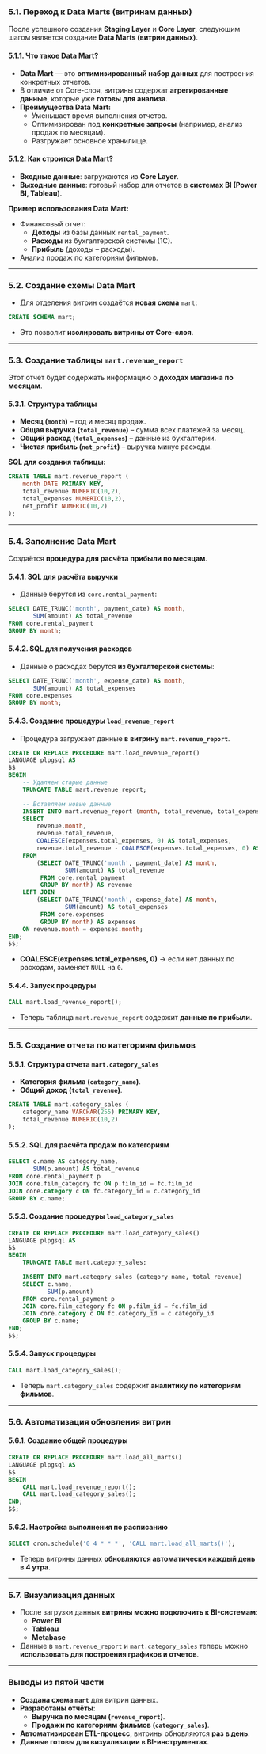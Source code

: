 ### **5.1. Переход к Data Marts (витринам данных)**

После успешного создания **Staging Layer** и **Core Layer**, следующим шагом является создание **Data Marts (витрин данных)**.

#### **5.1.1. Что такое Data Mart?**

- **Data Mart** — это **оптимизированный набор данных** для построения конкретных отчетов.
- В отличие от Core-слоя, витрины содержат **агрегированные данные**, которые уже **готовы для анализа**.
- **Преимущества Data Mart:**
    - Уменьшает время выполнения отчетов.
    - Оптимизирован под **конкретные запросы** (например, анализ продаж по месяцам).
    - Разгружает основное хранилище.

#### **5.1.2. Как строится Data Mart?**

- **Входные данные**: загружаются из **Core Layer**.
- **Выходные данные**: готовый набор для отчетов в **системах BI (Power BI, Tableau)**.

**Пример использования Data Mart:**

- Финансовый отчет:
    - **Доходы** из базы данных `rental_payment`.
    - **Расходы** из бухгалтерской системы (1С).
    - **Прибыль** (доходы – расходы).
- Анализ продаж по категориям фильмов.

---

### **5.2. Создание схемы Data Mart**

- Для отделения витрин создаётся **новая схема** `mart`:

```sql
CREATE SCHEMA mart;
```

- Это позволит **изолировать витрины от Core-слоя**.

---

### **5.3. Создание таблицы `mart.revenue_report`**

Этот отчет будет содержать информацию о **доходах магазина по месяцам**.

#### **5.3.1. Структура таблицы**

- **Месяц (`month`)** – год и месяц продаж.
- **Общая выручка (`total_revenue`)** – сумма всех платежей за месяц.
- **Общий расход (`total_expenses`)** – данные из бухгалтерии.
- **Чистая прибыль (`net_profit`)** – выручка минус расходы.

**SQL для создания таблицы:**

```sql
CREATE TABLE mart.revenue_report (
    month DATE PRIMARY KEY,
    total_revenue NUMERIC(10,2),
    total_expenses NUMERIC(10,2),
    net_profit NUMERIC(10,2)
);
```

---

### **5.4. Заполнение Data Mart**

Создаётся **процедура для расчёта прибыли по месяцам**.

#### **5.4.1. SQL для расчёта выручки**

- Данные берутся из `core.rental_payment`:

```sql
SELECT DATE_TRUNC('month', payment_date) AS month,
       SUM(amount) AS total_revenue
FROM core.rental_payment
GROUP BY month;
```

#### **5.4.2. SQL для получения расходов**

- Данные о расходах берутся **из бухгалтерской системы**:

```sql
SELECT DATE_TRUNC('month', expense_date) AS month,
       SUM(amount) AS total_expenses
FROM core.expenses
GROUP BY month;
```

#### **5.4.3. Создание процедуры `load_revenue_report`**

- Процедура загружает данные **в витрину `mart.revenue_report`**.

```sql
CREATE OR REPLACE PROCEDURE mart.load_revenue_report()
LANGUAGE plpgsql AS
$$
BEGIN
    -- Удаляем старые данные
    TRUNCATE TABLE mart.revenue_report;

    -- Вставляем новые данные
    INSERT INTO mart.revenue_report (month, total_revenue, total_expenses, net_profit)
    SELECT 
        revenue.month,
        revenue.total_revenue,
        COALESCE(expenses.total_expenses, 0) AS total_expenses,
        revenue.total_revenue - COALESCE(expenses.total_expenses, 0) AS net_profit
    FROM 
        (SELECT DATE_TRUNC('month', payment_date) AS month,
                SUM(amount) AS total_revenue
         FROM core.rental_payment
         GROUP BY month) AS revenue
    LEFT JOIN 
        (SELECT DATE_TRUNC('month', expense_date) AS month,
                SUM(amount) AS total_expenses
         FROM core.expenses
         GROUP BY month) AS expenses
    ON revenue.month = expenses.month;
END;
$$;
```

- **COALESCE(expenses.total_expenses, 0)** → если нет данных по расходам, заменяет `NULL` на `0`.

#### **5.4.4. Запуск процедуры**

```sql
CALL mart.load_revenue_report();
```

- Теперь таблица `mart.revenue_report` содержит **данные по прибыли**.

---

### **5.5. Создание отчета по категориям фильмов**

#### **5.5.1. Структура отчета `mart.category_sales`**

- **Категория фильма (`category_name`)**.
- **Общий доход (`total_revenue`)**.

```sql
CREATE TABLE mart.category_sales (
    category_name VARCHAR(255) PRIMARY KEY,
    total_revenue NUMERIC(10,2)
);
```

#### **5.5.2. SQL для расчёта продаж по категориям**

```sql
SELECT c.name AS category_name, 
       SUM(p.amount) AS total_revenue
FROM core.rental_payment p
JOIN core.film_category fc ON p.film_id = fc.film_id
JOIN core.category c ON fc.category_id = c.category_id
GROUP BY c.name;
```

#### **5.5.3. Создание процедуры `load_category_sales`**

```sql
CREATE OR REPLACE PROCEDURE mart.load_category_sales()
LANGUAGE plpgsql AS
$$
BEGIN
    TRUNCATE TABLE mart.category_sales;

    INSERT INTO mart.category_sales (category_name, total_revenue)
    SELECT c.name, 
           SUM(p.amount)
    FROM core.rental_payment p
    JOIN core.film_category fc ON p.film_id = fc.film_id
    JOIN core.category c ON fc.category_id = c.category_id
    GROUP BY c.name;
END;
$$;
```

#### **5.5.4. Запуск процедуры**

```sql
CALL mart.load_category_sales();
```

- Теперь `mart.category_sales` содержит **аналитику по категориям фильмов**.

---

### **5.6. Автоматизация обновления витрин**

#### **5.6.1. Создание общей процедуры**

```sql
CREATE OR REPLACE PROCEDURE mart.load_all_marts()
LANGUAGE plpgsql AS
$$
BEGIN
    CALL mart.load_revenue_report();
    CALL mart.load_category_sales();
END;
$$;
```

#### **5.6.2. Настройка выполнения по расписанию**

```sql
SELECT cron.schedule('0 4 * * *', 'CALL mart.load_all_marts()');
```

- Теперь витрины данных **обновляются автоматически каждый день в 4 утра**.

---

### **5.7. Визуализация данных**

- После загрузки данных **витрины можно подключить к BI-системам**:
    - **Power BI**
    - **Tableau**
    - **Metabase**
- Данные в `mart.revenue_report` и `mart.category_sales` теперь можно **использовать для построения графиков и отчетов**.

---

### **Выводы из пятой части**

- **Создана схема `mart`** для витрин данных.
- **Разработаны отчёты**:
    - **Выручка по месяцам (`revenue_report`)**.
    - **Продажи по категориям фильмов (`category_sales`)**.
- **Автоматизирован ETL-процесс**, витрины обновляются **раз в день**.
- **Данные готовы для визуализации в BI-инструментах**.